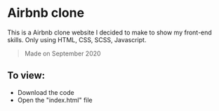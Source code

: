 # Airbnb clone

This is a Airbnb clone website I decided to make to show my front-end skills. Only using HTML, CSS, SCSS, Javascript. 

> Made on September 2020

## To view:
* Download the code
* Open the "index.html" file
